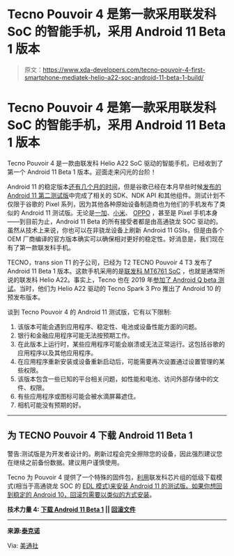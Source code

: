 # Tecno Pouvoir 4 是第一款采用联发科 SoC 的智能手机，采用 Android 11 Beta 1 版本

> 原文：<https://www.xda-developers.com/tecno-pouvoir-4-first-smartphone-mediatek-helio-a22-soc-android-11-beta-1-build/>

# Tecno Pouvoir 4 是第一款采用联发科 SoC 的智能手机，采用 Android 11 Beta 1 版本

Tecno Pouvoir 4 是一款由联发科 Helio A22 SoC 驱动的智能手机，已经收到了第一个 Android 11 Beta 1 版本。迎面走来闪光的台阶！

Android 11 的稳定版本[还有几个月的时间](https://www.xda-developers.com/stable-android-11-update-september-8th/)，但是谷歌已经在本月早些时候[发布的 Android 11 第二测试版](https://www.xda-developers.com/android-11-platform-stability-beta-2-available-google-pixel-2-3-3a-4-xl/)中完成了相关的 SDK、NDK API 和其他组件。测试计划不仅限于谷歌的 Pixel 系列，因为其他各种原始设备制造商也为他们的手机发布了类似的 Android 11 测试版。无论是[一加](https://www.xda-developers.com/download-oneplus-8-pro-receive-android-11-beta-2-builds/)、[小米](https://www.xda-developers.com/download-xiaomi-mi-10-mi-10-pro-first-miui-12-china-beta-android-11/)、 [OPPO](https://www.xda-developers.com/download-oppo-find-x2-pro-receive-android-11-beta-1-build-coloros-7-2/) ，甚至是 Pixel 手机本身——到目前为止，Android 11 Beta 的所有接受者都是由高通骁龙 SOC 驱动的。虽然从技术上来说，你也可以在非骁龙设备上刷新 Android 11 GSIs，但是由各个 OEM 厂商编译的官方版本确实可以确保相对更好的稳定性。好消息是，我们现在有了第一款联发科手机。

TECNO，trans sion T1 的子公司，已经为 T2 TECNO Pouvoir 4 T3 发布了 Android 11 Beta 1 版本。这款手机采用的是[联发科 MT6761 SoC](https://www.mediatek.com/products/smartphones/mediatek-helio-a22) ，也就是通常所说的联发科 Helio A22。事实上，Tecno 也在 2019 年[参加了 Android Q beta 测试](https://www.xda-developers.com/android-q-beta-3-released/)。当时，他们为 Helio A22 驱动的 Tecno Spark 3 Pro 推出了 Android 10 的预发布版本。

谈到 Tecno Pouvoir 4 的 Android 11 测试版，它有以下限制:

1.  该版本可能会遇到应用程序、稳定性、电池或设备性能方面的问题。
2.  银行和金融应用程序可能无法按预期工作。
3.  在此版本上运行时，某些应用程序可能会崩溃或无法正常运行。这包括谷歌的应用程序以及其他应用程序。
4.  在应用程序重新安装或设备重新启动后，可能需要再次设置通过设置管理的某些权限。
5.  该版本包含一些已知的平台相关问题，如性能和电池、访问外部存储中的文件、权限。
6.  有些应用程序或图标可能会被水滴屏幕遮住。
7.  相机可能没有预期的好。

* * *

## 为 TECNO Pouvoir 4 下载 Android 11 Beta 1

警告:测试版是为开发者设计的。刷新过程会完全擦除您的设备，因此强烈建议您在继续之前备份数据。建议用户谨慎使用。

Tecno 为 Pouvoir 4 提供了一个特殊的固件包，[利用](https://www.tecno-mobile.com/android-11-beta1/pdf/Android_11_beta_setup_guide.pdf)联发科芯片组的低级下载模式(相当于高通骁龙 SOC 的 [EDL 模式)来安装 Android 11 的测试版。如果你想回到稳定的 Android 10，回滚包需要以类似的方式安装](https://www.xda-developers.com/exploit-qualcomm-edl-xiaomi-oneplus-nokia/)。

**技术力量 4: [下载 Android 11 Beta 1](https://d316acfc88wber.cloudfront.net/android/LC7-H6116BCF-R-200703V218_Signed.zip) || [回滚文件](https://d316acfc88wber.cloudfront.net/android/LC7-H6116BCF-Q-GL-200612V304_Signed.zip)**

* * *

**来源:[泰克诺](https://www.tecno-mobile.com/android-11-beta1/)**

Via: [美通社](https://www.prnewswire.co.uk/news-releases/tecno-joins-android-11-developer-preview-program-and-release-its-pouvoir-4-update-837190042.html)